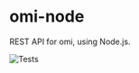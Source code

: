 omi-node
========

REST API for omi, using Node.js.

![Tests](https://travis-ci.org/justinsacbibit/omi-node.svg?branch=master)
